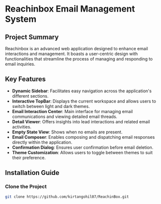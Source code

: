 # Reachinbox Email Management System

## Project Summary

Reachinbox is an advanced web application designed to enhance email interactions and management. It boasts a user-centric design with functionalities that streamline the process of managing and responding to email inquiries.

## Key Features

- **Dynamic Sidebar**: Facilitates easy navigation across the application's different sections.
- **Interactive TopBar**: Displays the current workspace and allows users to switch between light and dark themes.
- **Email Interaction Center**: Main interface for managing email communications and viewing detailed email threads.
- **Detail Viewer**: Offers insights into lead interactions and related email activities.
- **Empty State View**: Shows when no emails are present.
- **Email Composer**: Enables composing and dispatching email responses directly within the application.
- **Confirmation Dialog**: Ensures user confirmation before email deletion.
- **Theme Customization**: Allows users to toggle between themes to suit their preference.

## Installation Guide

### Clone the Project

```bash
git clone https://github.com/kirtangohil07/ReachinBox.git
